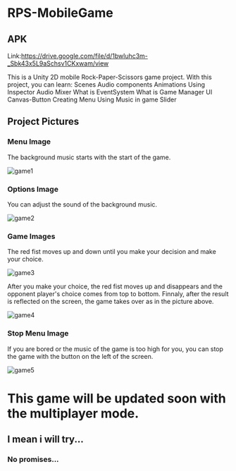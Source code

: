 # RPS-MobileGame

## APK

Link:https://drive.google.com/file/d/1bwluhc3m-_Sbk43x5L9aSchsv1CKxwam/view

This is a Unity 2D mobile Rock-Paper-Scissors game project.
With this project, you can learn:
Scenes
Audio components
Animations
Using Inspector
Audio Mixer
What is EventSystem
What is Game Manager
UI Canvas-Button
Creating Menu
Using Music in game
Slider

## Project Pictures

### Menu Image
The background music starts with the start of the game.

![game1](https://user-images.githubusercontent.com/59361739/98847103-dee5e200-2460-11eb-8cb7-6aaa567dccfb.png)

### Options Image
You can adjust the sound of the background music.

![game2](https://user-images.githubusercontent.com/59361739/98847193-fa50ed00-2460-11eb-9e95-b98cb9370382.png)

### Game Images
The red fist moves up and down until you make your decision and 
make your choice.

![game3](https://user-images.githubusercontent.com/59361739/98847233-06d54580-2461-11eb-8312-bda140cade33.png)

After you make your choice, the red fist moves up and disappears and the opponent player's choice comes from top to bottom.
Finnaly, after the result is reflected on the screen, the game takes over as in the picture above.

![game4](https://user-images.githubusercontent.com/59361739/98847355-2f5d3f80-2461-11eb-9f24-8a47aa6baa56.png)

### Stop Menu Image

If you are bored or the music of the game is too high for you, you can stop the game with the button on the left of the screen.

![game5](https://user-images.githubusercontent.com/59361739/98847392-3c7a2e80-2461-11eb-818c-1d70b283f106.png)

# This game will be updated soon with the multiplayer mode.
## I mean i will try...
### No promises...

